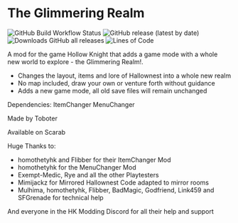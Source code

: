# The Glimmering Realm

![GitHub Build Workflow Status](https://img.shields.io/github/workflow/status/ToboterXP/HollowKnight.TheGlimmeringRealm/Build)
![GitHub release (latest by date)](https://img.shields.io/github/v/release/ToboterXP/HollowKnight.TheGlimmeringRealm)
![Downloads GitHub all releases](https://img.shields.io/github/downloads/ToboterXP/HollowKnight.TheGlimmeringRealm/total)
![Lines of Code](https://tokei.rs/b1/github/ToboterXP/HollowKnight.TheGlimmeringRealm)

A mod for the game Hollow Knight that adds a game mode with a whole new world to explore - the Glimmering Realm!.

- Changes the layout, items and lore of Hallownest into a whole new realm
- No map included, draw your own or venture forth without guidance
- Adds a new game mode, all old save files will remain unchanged

Dependencies:
ItemChanger
MenuChanger

Made by Toboter

Available on Scarab

Huge Thanks to:

- homothetyhk and Flibber for their ItemChanger Mod
- homothetyhk for the MenuChanger Mod
- Exempt-Medic, Rye and all the other Playtesters
- Mimijackz for Mirrored Hallownest Code adapted to mirror rooms
- Mulhima, homothetyhk, Flibber, BadMagic, Godfriend, Link459 and SFGrenade for technical help

And everyone in the HK Modding Discord for all their help and support


